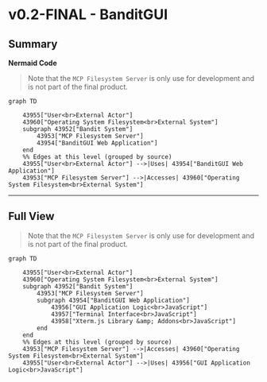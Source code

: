 # v0.2-FINAL - BanditGUI

## Summary
  
**Nermaid Code**  
  
> Note that the `MCP Filesystem Server` is only use for development and is not part of the final product.
  
```mermaid
graph TD

    43955["User<br>External Actor"]
    43960["Operating System Filesystem<br>External System"]
    subgraph 43952["Bandit System"]
        43953["MCP Filesystem Server"]
        43954["BanditGUI Web Application"]
    end
    %% Edges at this level (grouped by source)
    43955["User<br>External Actor"] -->|Uses| 43954["BanditGUI Web Application"]
    43953["MCP Filesystem Server"] -->|Accesses| 43960["Operating System Filesystem<br>External System"]
```
  
---
  
## Full View  
  
> Note that the `MCP Filesystem Server` is only use for development and is not part of the final product.
  
```mermaid
graph TD

    43955["User<br>External Actor"]
    43960["Operating System Filesystem<br>External System"]
    subgraph 43952["Bandit System"]
        43953["MCP Filesystem Server"]
        subgraph 43954["BanditGUI Web Application"]
            43956["GUI Application Logic<br>JavaScript"]
            43957["Terminal Interface<br>JavaScript"]
            43958["Xterm.js Library &amp; Addons<br>JavaScript"]
        end
    end
    %% Edges at this level (grouped by source)
    43953["MCP Filesystem Server"] -->|Accesses| 43960["Operating System Filesystem<br>External System"]
    43955["User<br>External Actor"] -->|Uses| 43956["GUI Application Logic<br>JavaScript"]
```
